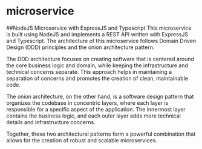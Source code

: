 # microservice

##NodeJS Microservice with ExpressJS and Typescript
This microservice is built using NodeJS and implements a REST API written with ExpressJS and Typescript. The architecture of this microservice follows Domain Driven Design (DDD) principles and the onion architecture pattern.

The DDD architecture focuses on creating software that is centered around the core business logic and domain, while keeping the infrastructure and technical concerns separate. This approach helps in maintaining a separation of concerns and promotes the creation of clean, maintainable code.

The onion architecture, on the other hand, is a software design pattern that organizes the codebase in concentric layers, where each layer is responsible for a specific aspect of the application. The innermost layer contains the business logic, and each outer layer adds more technical details and infrastructure concerns.

Together, these two architectural patterns form a powerful combination that allows for the creation of robust and scalable microservices.
